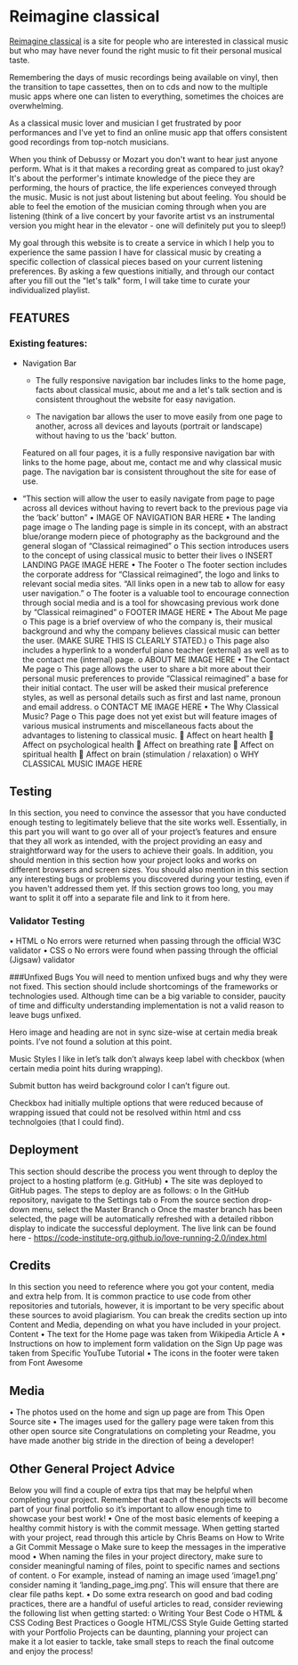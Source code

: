 # Reimagine classical 

[Reimagine classical](https://aliceohio.github.io/reimagine.classical/) is a site for people who are interested in classical music but who may have never found the right music to fit their personal musical taste. 

Remembering the days of music recordings being available on vinyl, then the transition to tape cassettes, then on to cds and now to the multiple music apps where one can listen to everything, sometimes the choices are overwhelming.

As a classical music lover and musician I get frustrated by poor performances and I've yet to find an online music app that offers consistent good recordings from top-notch musicians. 

When you think of Debussy or Mozart you don't want to hear just anyone perform. What is it that makes a recording great as compared to just okay? It's about the performer's intimate knowledge of the piece they are performing, the hours of practice, the life experiences conveyed through the music. Music is not just about listening but about feeling. You should be able to feel the emotion of the musician coming through when you are listening (think of a live concert by your favorite artist vs an instrumental version you might hear in the elevator - one will definitely put you to sleep!)

My goal through this website is to create a service in which I help you to experience the same passion I have for classical music by creating a specific collection of classical pieces based on your current listening preferences. By asking a few questions initially, and through our contact after you fill out the "let's talk" form, I will take time to curate your individualized playlist.

## FEATURES

### Existing features:

- Navigation Bar
    - The fully responsive navigation bar includes links to the home page, facts about classical music, about me and a let's talk section and is consistent throughout the website for easy navigation.

    - The navigation bar allows the user to move easily from one page to another, across all devices and layouts (portrait or landscape) without having to us the 'back' button.
    
    Featured on all four pages, it is a fully responsive navigation bar with links to the home page, about me, contact me and why classical music page. The navigation bar is consistent throughout the site for ease of use.

- “This section will allow the user to easily navigate from page to page across all devices without having to revert back to the previous page via the ‘back’ button”
•	IMAGE OF NAVIGATION BAR HERE
•	The landing page image
o	The landing page is simple in its concept, with an abstract blue/orange modern piece of photography as the background and the general slogan of “Classical reimagined”
o	This section introduces users to the concept of using classical music to better their lives
o	INSERT LANDING PAGE IMAGE HERE
•	The Footer
o	The footer section includes the corporate address for “Classical reimagined”, the logo and links to relevant social media sites. “All links open in a new tab to allow for easy user navigation.”
o	The footer is a valuable tool to encourage connection through social media and is a tool for showcasing previous work done by “Classical reimagined”
o	FOOTER IMAGE HERE
•	The About Me page
o	This page is a brief overview of who the company is, their musical background and why the company believes classical music can better the user. (MAKE SURE THIS IS CLEARLY STATED.)
o	This page also includes a hyperlink to a wonderful piano teacher (external) as well as to the contact me (internal) page.
o	ABOUT ME IMAGE HERE
•	The Contact Me page
o	This page allows the user to share a bit more about their personal music preferences to provide “Classical reimagined” a base for their initial contact. The user will be asked their musical preference styles, as well as personal details such as first and last name, pronoun and email address.
o	CONTACT ME IMAGE HERE
•	The Why Classical Music? Page
o	This page does not yet exist but will feature images of various musical instruments and miscellaneous facts about the advantages to listening to classical music.
	Affect on heart health
	Affect on psychological health
	Affect on breathing rate
	Affect on spiritual health
	Affect on brain (stimulation / relaxation)
o	WHY CLASSICAL MUSIC IMAGE HERE

## Testing
In this section, you need to convince the assessor that you have conducted enough testing to legitimately believe that the site works well. Essentially, in this part you will want to go over all of your project’s features and ensure that they all work as intended, with the project providing an easy and straightforward way for the users to achieve their goals.
In addition, you should mention in this section how your project looks and works on different browsers and screen sizes.
You should also mention in this section any interesting bugs or problems you discovered during your testing, even if you haven't addressed them yet.
If this section grows too long, you may want to split it off into a separate file and link to it from here.
### Validator Testing
•	HTML
o	No errors were returned when passing through the official W3C validator
•	CSS
o	No errors were found when passing through the official (Jigsaw) validator

###Unfixed Bugs
You will need to mention unfixed bugs and why they were not fixed. This section should include shortcomings of the frameworks or technologies used. Although time can be a big variable to consider, paucity of time and difficulty understanding implementation is not a valid reason to leave bugs unfixed.

Hero image and heading are not in sync size-wise at certain media break points. I’ve not found a solution at this point.

Music Styles I like in let’s talk don’t always keep label with checkbox (when certain media point hits during wrapping).

Submit button has weird background color I can’t figure out.

Checkbox had initially multiple options that were reduced because of wrapping issued that could not be resolved within html and css technolgoies (that I could find).

## Deployment
This section should describe the process you went through to deploy the project to a hosting platform (e.g. GitHub)
•	The site was deployed to GitHub pages. The steps to deploy are as follows:
o	In the GitHub repository, navigate to the Settings tab
o	From the source section drop-down menu, select the Master Branch
o	Once the master branch has been selected, the page will be automatically refreshed with a detailed ribbon display to indicate the successful deployment.
The live link can be found here - https://code-institute-org.github.io/love-running-2.0/index.html

## Credits
In this section you need to reference where you got your content, media and extra help from. It is common practice to use code from other repositories and tutorials, however, it is important to be very specific about these sources to avoid plagiarism.
You can break the credits section up into Content and Media, depending on what you have included in your project.
Content
•	The text for the Home page was taken from Wikipedia Article A
•	Instructions on how to implement form validation on the Sign Up page was taken from Specific YouTube Tutorial
•	The icons in the footer were taken from Font Awesome

## Media
•	The photos used on the home and sign up page are from This Open Source site
•	The images used for the gallery page were taken from this other open source site
Congratulations on completing your Readme, you have made another big stride in the direction of being a developer!

## Other General Project Advice
Below you will find a couple of extra tips that may be helpful when completing your project. Remember that each of these projects will become part of your final portfolio so it’s important to allow enough time to showcase your best work!
•	One of the most basic elements of keeping a healthy commit history is with the commit message. When getting started with your project, read through this article by Chris Beams on How to Write a Git Commit Message
o	Make sure to keep the messages in the imperative mood
•	When naming the files in your project directory, make sure to consider meaningful naming of files, point to specific names and sections of content.
o	For example, instead of naming an image used ‘image1.png’ consider naming it ‘landing_page_img.png’. This will ensure that there are clear file paths kept.
•	Do some extra research on good and bad coding practices, there are a handful of useful articles to read, consider reviewing the following list when getting started:
o	Writing Your Best Code
o	HTML & CSS Coding Best Practices
o	Google HTML/CSS Style Guide
Getting started with your Portfolio Projects can be daunting, planning your project can make it a lot easier to tackle, take small steps to reach the final outcome and enjoy the process!
